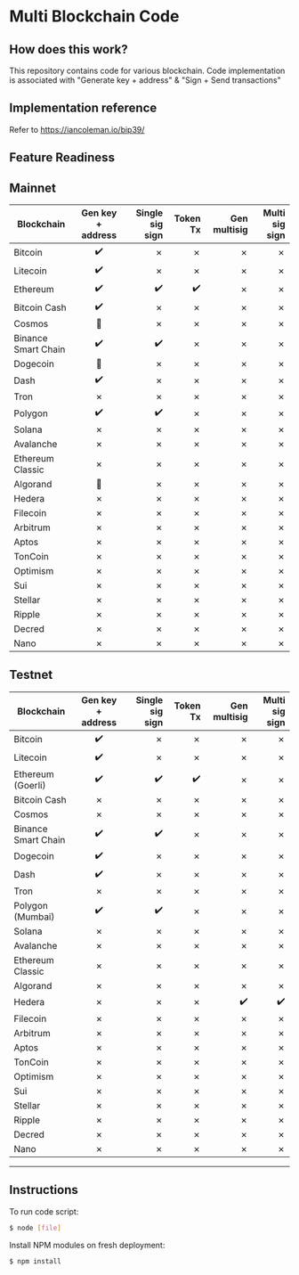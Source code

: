 Multi Blockchain Code
=====================================

<URL>

How does this work?
----------------

This repository contains code for various blockchain. Code implementation is associated with "Generate key + address" & "Sign + Send transactions"


Implementation reference
----------------

Refer to https://iancoleman.io/bip39/


Feature Readiness
----------------

## Mainnet

| Blockchain        | Gen key + address           | Single sig sign | Token Tx | Gen multisig  | Multi sig sign  |
| ------------- |:-------------:| -----:|-----:|-----:|-----:|
| Bitcoin      | :heavy_check_mark: | &cross; | &cross; | &cross; | &cross; |
| Litecoin     | :heavy_check_mark:      |   &cross; | &cross; | &cross; | &cross; |
| Ethereum | :heavy_check_mark:      |    :heavy_check_mark: | :heavy_check_mark: | &cross; | &cross; |
| Bitcoin Cash | :heavy_check_mark:      |    &cross; | &cross; | &cross; | &cross; |
| Cosmos | :construction:      |    &cross; | &cross; | &cross; | &cross; |
| Binance Smart Chain | :heavy_check_mark:      |    :heavy_check_mark: | &cross; | &cross; | &cross; |
| Dogecoin | :construction:      |    &cross; | &cross; | &cross; | &cross; |
| Dash | :heavy_check_mark:      |    &cross; | &cross; | &cross; | &cross; |
| Tron | &cross;      |    &cross; | &cross; | &cross; | &cross; |
| Polygon | :heavy_check_mark:      |    :heavy_check_mark: | &cross; | &cross; | &cross; |
| Solana | &cross;      |    &cross; | &cross; | &cross; | &cross; |
| Avalanche | &cross;      |    &cross; | &cross; | &cross; | &cross; |
| Ethereum Classic | &cross;      |    &cross; | &cross; | &cross; | &cross; |
| Algorand | :construction:      |    &cross; | &cross; | &cross; | &cross; |
| Hedera | &cross;      |    &cross; | &cross; | &cross; | &cross; |
| Filecoin | &cross;      |    &cross; | &cross; | &cross; | &cross; |
| Arbitrum | &cross;      |    &cross; | &cross; | &cross; | &cross; |
| Aptos | &cross;      |    &cross; | &cross; | &cross; | &cross; |
| TonCoin | &cross;      |    &cross; | &cross; | &cross; | &cross; |
| Optimism | &cross;      |    &cross; | &cross; | &cross; | &cross; |
| Sui | &cross;      |    &cross; | &cross; | &cross; | &cross; |
| Stellar | &cross;      |    &cross; | &cross; | &cross; | &cross; |
| Ripple | &cross;      |    &cross; | &cross; | &cross; | &cross; |
| Decred | &cross;      |    &cross; | &cross; | &cross; | &cross; |
| Nano | &cross;      |    &cross; | &cross; | &cross; | &cross; |

## Testnet

| Blockchain        | Gen key + address           | Single sig sign | Token Tx | Gen multisig  | Multi sig sign  |
| ------------- |:-------------:| -----:|-----:|-----:|-----:|
| Bitcoin      | :heavy_check_mark: | &cross; | &cross; | &cross; | &cross; |
| Litecoin     | :heavy_check_mark:      |   &cross; | &cross; | &cross; | &cross; |
| Ethereum (Goerli) | :heavy_check_mark:      |    :heavy_check_mark: | :heavy_check_mark: | &cross; | &cross; |
| Bitcoin Cash | &cross;      |    &cross; | &cross; | &cross; | &cross; |
| Cosmos | &cross;      |    &cross; | &cross; | &cross; | &cross; |
| Binance Smart Chain | :heavy_check_mark:      |    :heavy_check_mark: | &cross; | &cross; | &cross; |
| Dogecoin | :heavy_check_mark:      |    &cross; | &cross; | &cross; | &cross; |
| Dash | :heavy_check_mark:      |    &cross; | &cross; | &cross; | &cross; |
| Tron | &cross;      |    &cross; | &cross; | &cross; | &cross; |
| Polygon (Mumbai) | :heavy_check_mark:      |    :heavy_check_mark: | &cross; | &cross; | &cross; |
| Solana | &cross;      |    &cross; | &cross; | &cross; | &cross; |
| Avalanche | &cross;      |    &cross; | &cross; | &cross; | &cross; |
| Ethereum Classic | &cross;      |    &cross; | &cross; | &cross; | &cross; |
| Algorand | &cross;      |    &cross; | &cross; | &cross; | &cross; |
| Hedera | &cross;      |    &cross; | &cross; | :heavy_check_mark: | :heavy_check_mark: |
| Filecoin | &cross;      |    &cross; | &cross; | &cross; | &cross; |
| Arbitrum | &cross;      |    &cross; | &cross; | &cross; | &cross; |
| Aptos | &cross;      |    &cross; | &cross; | &cross; | &cross; |
| TonCoin | &cross;      |    &cross; | &cross; | &cross; | &cross; |
| Optimism | &cross;      |    &cross; | &cross; | &cross; | &cross; |
| Sui | &cross;      |    &cross; | &cross; | &cross; | &cross; |
| Stellar | &cross;      |    &cross; | &cross; | &cross; | &cross; |
| Ripple | &cross;      |    &cross; | &cross; | &cross; | &cross; |
| Decred | &cross;      |    &cross; | &cross; | &cross; | &cross; |
| Nano | &cross;      |    &cross; | &cross; | &cross; | &cross; |


----------------


## Instructions

To run code script:

```bash
$ node [file]
```

Install NPM modules on fresh deployment:

```bash
$ npm install
```
